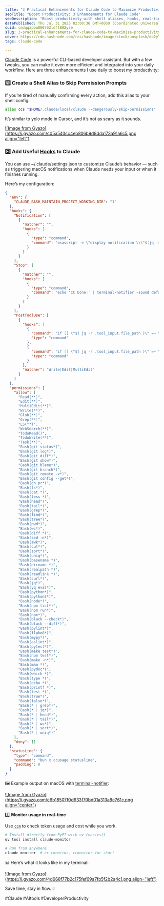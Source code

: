 ```yaml
---
title: "3 Practical Enhancements for Claude Code to Maximize Productivity"
seoTitle: "Boost Productivity: 3 Enhancements for Claude Code"
seoDescription: "Boost productivity with shell aliases, hooks, real-time monitoring. Effortlessly integrate these tweaks into your workflow"
datePublished: Thu Jul 31 2025 02:00:36 GMT+0000 (Coordinated Universal Time)
cuid: cmdqqzpbu000702ld4t802yze
slug: 3-practical-enhancements-for-claude-code-to-maximize-productivity
cover: https://cdn.hashnode.com/res/hashnode/image/stock/unsplash/db2y7AD7s7M/upload/06e5029164211fb7c4a3df0b9fa82351.jpeg
tags: claude-code

---
```


[Claude Code](https://claude.ai/) is a powerful CLI-based developer assistant. But with a few tweaks, you can make it even more efficient and integrated into your daily workflow. Here are three enhancements I use daily to boost my productivity:

### **1️⃣ Create a Shell Alias to Skip Permission Prompts**

If you’re tired of manually confirming every action, add this alias to your shell config:

```bash
alias ccs "$HOME/.claude/local/claude --dangerously-skip-permissions"
```

It’s similar to yolo mode in Cursor, and it’s not as scary as it sounds.

[![Image from Gyazo](https://i.gyazo.com/c05a540cc4eb806b9d8dda173a91a6c5.png align="left")](https://gyazo.com/c05a540cc4eb806b9d8dda173a91a6c5)

### **2️⃣ Add Useful** [**Hooks**](https://docs.anthropic.com/en/docs/claude-code/hooks-guide) **to Claude**

You can use ~/.claude/settings.json to customize Claude’s behavior — such as triggering macOS notifications when Claude needs your input or when it finishes running.

Here’s my configuration:

```json
{
  "env": {
    "CLAUDE_BASH_MAINTAIN_PROJECT_WORKING_DIR": "1"
  },
  "hooks": {
    "Notification": [
      {
        "matcher": "",
        "hooks": [
          {
            "type": "command",
            "command": "osascript -e \"display notification \\\"$(jq -r .message)\\\" with title \\\"$(jq -r .title)\\\" sound name \\\"Glass\\\"\""
          }
        ]
      }
    ],
    "Stop": [
      {
        "matcher": "",
        "hooks": [
          {
            "type": "command",
            "command": "echo 'CC Done!' | terminal-notifier -sound default"
          }
        ]
      }
    ],
    "PostToolUse": [
      {
        "hooks": [
          {
            "command": "if [[ \"$( jq -r .tool_input.file_path )\" =~ \\.(ts|tsx|js|jsx)$ ]]; then biome check --write \"$( jq -r .tool_input.file_path )\"; fi",
            "type": "command"
          },
          {
            "command": "if [[ \"$( jq -r .tool_input.file_path )\" =~ \\.go$ ]]; then gofmt -w \"$( jq -r .tool_input.file_path )\"; fi",
            "type": "command"
          }
        ],
        "matcher": "Write|Edit|MultiEdit"
      }
    ]
  },
  "permissions": {
    "allow": [
      "Read(**)",
      "Edit(**)",
      "MultiEdit(**)",
      "Write(**)",
      "Glob(**)",
      "Grep(**)",
      "LS(**)",
      "WebSearch(**)",
      "TodoRead()",
      "TodoWrite(**)",
      "Task(**)",
      "Bash(git status*)",
      "Bash(git log*)",
      "Bash(git diff*)",
      "Bash(git show*)",
      "Bash(git blame*)",
      "Bash(git branch*)",
      "Bash(git remote -v*)",
      "Bash(git config --get*)",
      "Bash(gh pr*)",
      "Bash(ls*)",
      "Bash(cat *)",
      "Bash(less *)",
      "Bash(head*)",
      "Bash(tail*)",
      "Bash(grep*)",
      "Bash(find*)",
      "Bash(tree*)",
      "Bash(pwd*)",
      "Bash(wc*)",
      "Bash(diff *)",
      "Bash(sed -n*)",
      "Bash(awk*)",
      "Bash(cut*)",
      "Bash(sort*)",
      "Bash(uniq*)",
      "Bash(basename *)",
      "Bash(dirname *)",
      "Bash(realpath *)",
      "Bash(readlink *)",
      "Bash(curl*)",
      "Bash(jq*)",
      "Bash(yq eval*)",
      "Bash(python*)",
      "Bash(python3*)",
      "Bash(node*)",
      "Bash(npm list*)",
      "Bash(npm run*)",
      "Bash(npx*)",
      "Bash(black --check*)",
      "Bash(black --diff*)",
      "Bash(pylint*)",
      "Bash(flake8*)",
      "Bash(mypy*)",
      "Bash(eslint*)",
      "Bash(pytest*)",
      "Bash(make test*)",
      "Bash(npm test*)",
      "Bash(make -n*)",
      "Bash(man *)",
      "Bash(pydoc*)",
      "Bash(which *)",
      "Bash(type *)",
      "Bash(echo *)",
      "Bash(printf *)",
      "Bash(test *)",
      "Bash(true*)",
      "Bash(false*)",
      "Bash(* | grep*)",
      "Bash(* | jq*)",
      "Bash(* | head*)",
      "Bash(* | tail*)",
      "Bash(* | wc*)",
      "Bash(* | sort*)",
      "Bash(* | uniq*)"
    ],
    "deny": []
  },
  "statusLine": {
    "type": "command",
    "command": "bun x ccusage statusline",
    "padding": 0
  }
}
```

🖼️ Example output on macOS with [terminal-notifier](https://github.com/julienXX/terminal-notifier):

[![Image from Gyazo](https://i.gyazo.com/c6b18507f0d633f70bd01a313a8c761c.png align="center")](https://gyazo.com/c6b18507f0d633f70bd01a313a8c761c)

3️⃣ **Monitor usage in real-time**

Use [`ccm`](https://github.com/Maciek-roboblog/Claude-Code-Usage-Monitor) to check token usage and cost while you work.

```bash
# Install directly from PyPI with uv (easiest)
uv tool install claude-monitor

# Run from anywhere
claude-monitor  # or cmonitor, ccmonitor for short
```

📊 Here’s what it looks like in my terminal:

[![Image from Gyazo](https://i.gyazo.com/4d668f77b2c175fef69a7fb5f2b2a4c1.png align="left")](https://gyazo.com/4d668f77b2c175fef69a7fb5f2b2a4c1)

Save time, stay in flow. 💡

#Claude #AItools #DeveloperProductivity